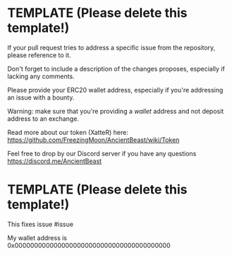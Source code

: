 TEMPLATE (Please delete this template!)
===
If your pull request tries to address a specific issue from the repository, please reference to it.

Don't forget to include a description of the changes proposes, especially if lacking any comments.

Please provide your ERC20 wallet address, especially if you're addressing an issue with a bounty.

Warning: make sure that you're providing a *wallet* address and not deposit address to an exchange.

Read more about our token (XatteR) here: https://github.com/FreezingMoon/AncientBeast/wiki/Token

Feel free to drop by our Discord server if you have any questions https://discord.me/AncientBeast

TEMPLATE (Please delete this template!)
===

This fixes issue #issue

My wallet address is 0x0000000000000000000000000000000000000000
